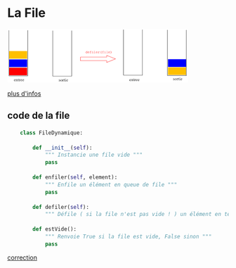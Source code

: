 # La File

![alt-text](img1.png)

[plus d'infos](http://nsivaugelas.free.fr/terminale/files.php)


## code de la file

```py
	class FileDynamique:
	
		def __init__(self):
			""" Instancie une file vide """
			pass
			
		def enfiler(self, element):
			""" Enfile un élément en queue de file """
			pass
			
		def defiler(self):
			""" Défile ( si la file n'est pas vide ! ) un élément en tête de file, et le renvoie """
			
		def estVide():
            """ Renvoie True si la file est vide, False sinon """
            pass					

```
[correction](file_cor.md)
